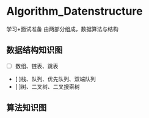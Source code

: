 # Algorithm_Datenstructure
学习+面试准备
由两部分组成，数据算法与结构
## 数据结构知识图
- [ ] 数组、链表、跳表 
- [ ]栈、队列、优先队列、双端队列 
- [ ]树、二叉树、二叉搜索树 

## 算法知识图
